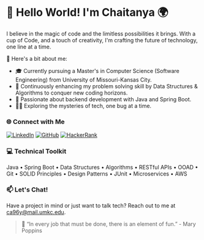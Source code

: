 <!--
**chaitanya-allu/chaitanya-allu** is a ✨ _special_ ✨ repository because its `README.md` (this file) appears on your GitHub profile.

Here are some ideas to get you started:

- 🔭 I’m currently working on ...
- 🌱 I’m currently learning ...
- 👯 I’m looking to collaborate on ...
- 🤔 I’m looking for help with ...
- 💬 Ask me about ...
- 📫 How to reach me: ...
- 😄 Pronouns: ...
- ⚡ Fun fact: ...
-->

# 👋 Hello World! I'm Chaitanya 🌍

I believe in the magic of code and the limitless possibilities it brings. With a cup of Code, and a touch of creativity, I'm crafting the future of technology, one line at a time.

🚀 Here's a bit about me:

- 🎓 Currently pursuing a Master's in Computer Science (Software Engineering) from University of Missouri-Kansas City.
- 🧠 Continuously enhancing my problem solving skill by Data Structures & Algorithms to conquer new coding horizons.
- 🌱 Passionate about backend development with Java and Spring Boot.
- 🕵️‍♂️ Exploring the mysteries of tech, one bug at a time.

### 🌐 Connect with Me

[![LinkedIn](https://img.shields.io/badge/LinkedIn-chaitanyaallu-blue)](https://www.linkedin.com/in/chaitanyaallu)
[![GitHub](https://img.shields.io/badge/GitHub-csk731-darkgreen)](https://github.com/csk731)
[![HackerRank](https://img.shields.io/badge/HackerRank-csk731-success)](https://www.hackerrank.com/csk731)

### 💻 Technical Toolkit

Java • Spring Boot • Data Structures • Algorithms • RESTful APIs • OOAD • Git • SOLID Principles • Design Patterns • JUnit • Microservices • AWS

### 📫 Let's Chat!

Have a project in mind or just want to talk tech? Reach out to me at [ca96y@mail.umkc.edu](mailto:ca96y@mail.umkc.edu).

> 🌟 “In every job that must be done, there is an element of fun.” - Mary Poppins

